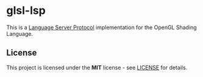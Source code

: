 # glsl-lsp
This is a [Language Server Protocol](https://microsoft.github.io/language-server-protocol/specification) implementation for the OpenGL Shading Language.

## License
This project is licensed under the **MIT** license - see [LICENSE](LICENSE) for details.
